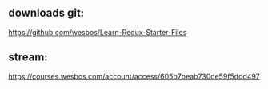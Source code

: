 ## downloads git:
https://github.com/wesbos/Learn-Redux-Starter-Files

## stream:
https://courses.wesbos.com/account/access/605b7beab730de59f5ddd497